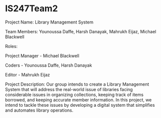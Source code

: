 # IS247Team2
Project Name: Library Management System

Team Members: Younoussa Daffe, Harsh Danayak, Mahrukh Eijaz, Michael Blackwell

Roles: 

Project Manager - Michael Blackwell

Coders - Younoussa Daffe, Harsh Danayak

Editor - Mahrukh Eijaz

Project Description: Our group intends to create a Library Management System that will address the real-world issue of libraries facing considerable issues in organizing collections, keeping track of items borrowed, and keeping accurate member information. In this project, we intend to tackle these issues by developing a digital system that simplifies and automates library operations.
